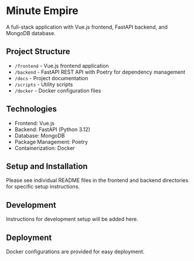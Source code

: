 # Minute Empire

A full-stack application with Vue.js frontend, FastAPI backend, and MongoDB database.

## Project Structure

- `/frontend` - Vue.js frontend application
- `/backend` - FastAPI REST API with Poetry for dependency management
- `/docs` - Project documentation
- `/scripts` - Utility scripts
- `/docker` - Docker configuration files

## Technologies

- Frontend: Vue.js
- Backend: FastAPI (Python 3.12)
- Database: MongoDB
- Package Management: Poetry
- Containerization: Docker

## Setup and Installation

Please see individual README files in the frontend and backend directories for specific setup instructions.

## Development

Instructions for development setup will be added here.

## Deployment

Docker configurations are provided for easy deployment. 